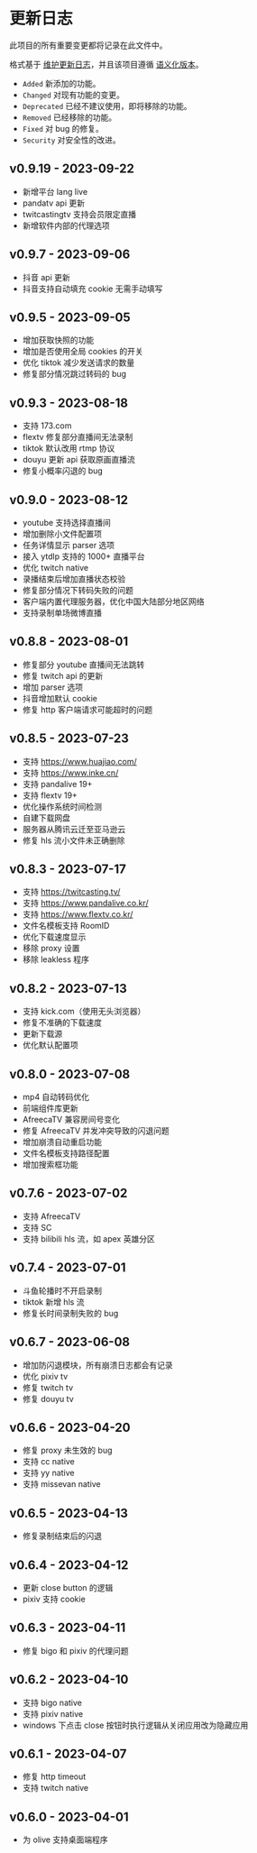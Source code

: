 # 更新日志

此项目的所有重要变更都将记录在此文件中。

格式基于 [维护更新日志](https://keepachangelog.com/en/1.0.0/)，并且该项目遵循 [语义化版本](https://semver.org/spec/v2.0.0.html)。

- `Added` 新添加的功能。
- `Changed` 对现有功能的变更。
- `Deprecated` 已经不建议使用，即将移除的功能。
- `Removed` 已经移除的功能。
- `Fixed` 对 bug 的修复。
- `Security` 对安全性的改进。

## v0.9.19 - 2023-09-22

- 新增平台 lang live
- pandatv api 更新
- twitcastingtv 支持会员限定直播
- 新增软件内部的代理选项

## v0.9.7 - 2023-09-06

- 抖音 api 更新
- 抖音支持自动填充 cookie 无需手动填写

## v0.9.5 - 2023-09-05

- 增加获取快照的功能
- 增加是否使用全局 cookies 的开关
- 优化 tiktok 减少发送请求的数量
- 修复部分情况跳过转码的 bug

## v0.9.3 - 2023-08-18

- 支持 173.com
- flextv 修复部分直播间无法录制
- tiktok 默认改用 rtmp 协议
- douyu 更新 api 获取原画直播流
- 修复小概率闪退的 bug

## v0.9.0 - 2023-08-12

- youtube 支持选择直播间
- 增加删除小文件配置项
- 任务详情显示 parser 选项
- 接入 ytdlp 支持的 1000+ 直播平台
- 优化 twitch native
- 录播结束后增加直播状态校验
- 修复部分情况下转码失败的问题
- 客户端内置代理服务器，优化中国大陆部分地区网络
- 支持录制单场微博直播

## v0.8.8 - 2023-08-01

- 修复部分 youtube 直播间无法跳转
- 修复 twitch api 的更新
- 增加 parser 选项
- 抖音增加默认 cookie
- 修复 http 客户端请求可能超时的问题

## v0.8.5 - 2023-07-23

- 支持 https://www.huajiao.com/
- 支持 https://www.inke.cn/
- 支持 pandalive 19+
- 支持 flextv 19+
- 优化操作系统时间检测
- 自建下载网盘
- 服务器从腾讯云迁至亚马逊云
- 修复 hls 流小文件未正确删除

## v0.8.3 - 2023-07-17

- 支持 https://twitcasting.tv/
- 支持 https://www.pandalive.co.kr/
- 支持 https://www.flextv.co.kr/
- 文件名模板支持 RoomID
- 优化下载速度显示
- 移除 proxy 设置
- 移除 leakless 程序

## v0.8.2 - 2023-07-13

- 支持 kick.com（使用无头浏览器）
- 修复不准确的下载速度
- 更新下载源
- 优化默认配置项

## v0.8.0 - 2023-07-08

- mp4 自动转码优化
- 前端组件库更新
- AfreecaTV 兼容房间号变化
- 修复 AfreecaTV 并发冲突导致的闪退问题
- 增加崩溃自动重启功能
- 文件名模板支持路径配置
- 增加搜索框功能

## v0.7.6 - 2023-07-02

- 支持 AfreecaTV
- 支持 SC
- 支持 bilibili hls 流，如 apex 英雄分区

## v0.7.4 - 2023-07-01

- 斗鱼轮播时不开启录制
- tiktok 新增 hls 流
- 修复长时间录制失败的 bug

## v0.6.7 - 2023-06-08

- 增加防闪退模块，所有崩溃日志都会有记录
- 优化 pixiv tv
- 修复 twitch tv
- 修复 douyu tv

## v0.6.6 - 2023-04-20

- 修复 proxy 未生效的 bug
- 支持 cc native
- 支持 yy native
- 支持 missevan native

## v0.6.5 - 2023-04-13

- 修复录制结束后的闪退

## v0.6.4 - 2023-04-12

- 更新 close button 的逻辑
- pixiv 支持 cookie

## v0.6.3 - 2023-04-11

- 修复 bigo 和 pixiv 的代理问题

## v0.6.2 - 2023-04-10

- 支持 bigo native
- 支持 pixiv native
- windows 下点击 close 按钮时执行逻辑从关闭应用改为隐藏应用

## v0.6.1 - 2023-04-07

- 修复 http timeout
- 支持 twitch native

## v0.6.0 - 2023-04-01

- 为 olive 支持桌面端程序
